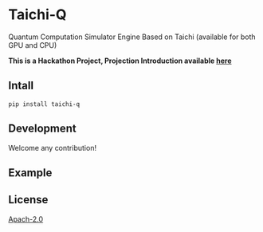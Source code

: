 # Taichi-Q

Quantum Computation Simulator Engine Based on Taichi (available for both GPU and CPU)

**This is a Hackathon Project, Projection Introduction available [here](https://bughht.github.io/University_SHU/Taichi-Q%20Introduction)**

## Intall

```
pip install taichi-q
```

## Development

Welcome any contribution!

## Example



## License

[Apach-2.0](LICENSE)